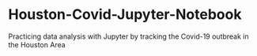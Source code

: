 # Houston-Covid-Jupyter-Notebook
Practicing data analysis with Jupyter by tracking the Covid-19 outbreak in the Houston Area
